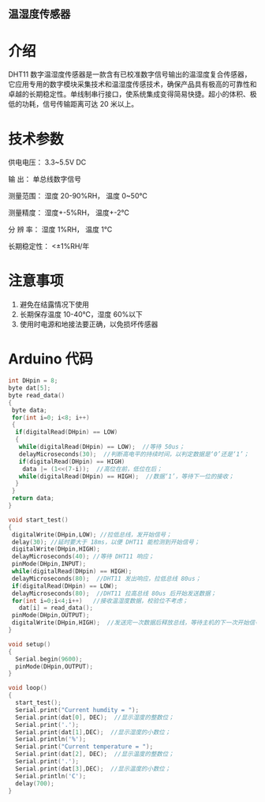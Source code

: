 ## 温湿度传感器

# 介绍

DHT11 数字温湿度传感器是一款含有已校准数字信号输出的温湿度复合传感器，它应用专用的数字模块采集技术和温湿度传感技术，确保产品具有极高的可靠性和卓越的长期稳定性。单线制串行接口，使系统集成变得简易快捷。超小的体积、极低的功耗，信号传输距离可达 20 米以上。

# 技术参数

供电电压： 3.3~5.5V DC

输 出： 单总线数字信号

测量范围： 湿度 20-90%RH， 温度 0~50℃

测量精度： 湿度+-5%RH， 温度+-2℃

分 辨 率： 湿度 1%RH， 温度 1℃

长期稳定性： &lt;±1%RH/年

# 注意事项

1. 避免在结露情况下使用
2. 长期保存温度 10-40℃，湿度 60%以下
3. 使用时电源和地接法要正确，以免损坏传感器

# Arduino 代码

```cpp
int DHpin = 8;
byte dat[5];
byte read_data() 
{ 
 byte data; 
 for(int i=0; i<8; i++) 
 { 
  if(digitalRead(DHpin) == LOW) 
  { 
   while(digitalRead(DHpin) == LOW);  //等待 50us； 
   delayMicroseconds(30);  //判断高电平的持续时间，以判定数据是‘0’还是‘1’； 
   if(digitalRead(DHpin) == HIGH) 
    data |= (1<<(7-i));  //高位在前，低位在后； 
   while(digitalRead(DHpin) == HIGH);  //数据‘1’，等待下一位的接收； 
  }  
 } 
 return data; 
} 

void start_test() 
{ 
 digitalWrite(DHpin,LOW); //拉低总线，发开始信号； 
 delay(30); //延时要大于 18ms，以便 DHT11 能检测到开始信号； 
 digitalWrite(DHpin,HIGH); 
 delayMicroseconds(40); //等待 DHT11 响应； 
 pinMode(DHpin,INPUT); 
 while(digitalRead(DHpin) == HIGH); 
 delayMicroseconds(80);  //DHT11 发出响应，拉低总线 80us； 
 if(digitalRead(DHpin) == LOW); 
 delayMicroseconds(80);  //DHT11 拉高总线 80us 后开始发送数据； 
 for(int i=0;i<4;i++)   //接收温湿度数据，校验位不考虑； 
   dat[i] = read_data(); 
 pinMode(DHpin,OUTPUT); 
 digitalWrite(DHpin,HIGH);  //发送完一次数据后释放总线，等待主机的下一次开始信号； 
} 

void setup() 
{ 
  Serial.begin(9600); 
  pinMode(DHpin,OUTPUT); 
} 

void loop() 
{ 
  start_test(); 
  Serial.print("Current humdity = "); 
  Serial.print(dat[0], DEC);  //显示湿度的整数位； 
  Serial.print('.'); 
  Serial.print(dat[1],DEC);  //显示湿度的小数位； 
  Serial.println('%'); 
  Serial.print("Current temperature = "); 
  Serial.print(dat[2], DEC);  //显示温度的整数位； 
  Serial.print('.'); 
  Serial.print(dat[3],DEC);  //显示温度的小数位； 
  Serial.println('C'); 
  delay(700); 
}
```



